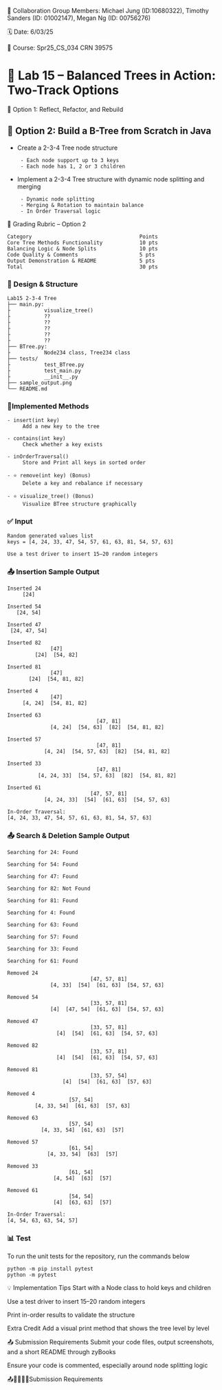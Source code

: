 💬 Collaboration Group Members: Michael Jung (ID:10680322), Timothy Sanders (ID: 01002147), Megan Ng (ID: 00756276)

🗓 Date: 6/03/25

📌 Course: Spr25_CS_034 CRN 39575

# 🌳 Lab 15 – Balanced Trees in Action: Two-Track Options

🔧 Option 1: Reflect, Refactor, and Rebuild

## 🧪 Option 2: Build a B-Tree from Scratch in Java

- Create a 2-3-4 Tree node structure
  
       - Each node support up to 3 keys
       - Each node has 1, 2 or 3 children
- Implement a 2-3-4 Tree structure with dynamic node splitting and merging
  
       - Dynamic node splitting
       - Merging & Rotation to maintain balance
       - In Order Traversal logic


🧾 Grading Rubric – Option 2
```
Category	                               Points
Core Tree Methods Functionality	           10 pts
Balancing Logic & Node Splits	           10 pts
Code Quality & Comments	                   5 pts
Output Demonstration & README	           5 pts
Total	                                   30 pts
```
### 🧠 Design & Structure
```
Lab15 2-3-4 Tree
├── main.py:
├           visualize_tree()
├           ??
├           ??
├           ??
├           ??
├           ??
├── BTree.py: 
├           Node234 class, Tree234 class
├── tests/
├           test_BTree.py
├           test_main.py
├           __init__.py  
├── sample_output.png
└── README.md
```
### 🔨Implemented Methods
```
- insert(int key)
     Add a new key to the tree

- contains(int key)
     Check whether a key exists

- inOrderTraversal()
     Store and Print all keys in sorted order

- ⭐ remove(int key) (Bonus)
     Delete a key and rebalance if necessary

- ⭐ visualize_tree() (Bonus)
     Visualize BTree structure graphically
```
### ✅ Input
```
Random generated values list
keys = [4, 24, 33, 47, 54, 57, 61, 63, 81, 54, 57, 63]
```
```
Use a test driver to insert 15–20 random integers
```

### 📤 Insertion Sample Output
```
Inserted 24
     [24]

Inserted 54
   [24, 54]

Inserted 47
 [24, 47, 54]

Inserted 82
              [47]
         [24]  [54, 82]

Inserted 81
              [47]
       [24]  [54, 81, 82]

Inserted 4
              [47]
     [4, 24]  [54, 81, 82]

Inserted 63
                             [47, 81]
              [4, 24]  [54, 63]  [82]  [54, 81, 82]

Inserted 57
                             [47, 81]
            [4, 24]  [54, 57, 63]  [82]  [54, 81, 82]

Inserted 33
                             [47, 81]
          [4, 24, 33]  [54, 57, 63]  [82]  [54, 81, 82]

Inserted 61
                           [47, 57, 81]
            [4, 24, 33]  [54]  [61, 63]  [54, 57, 63]

In-Order Traversal:
[4, 24, 33, 47, 54, 57, 61, 63, 81, 54, 57, 63]
```


### 📤 Search & Deletion Sample Output
```
Searching for 24: Found

Searching for 54: Found

Searching for 47: Found

Searching for 82: Not Found

Searching for 81: Found

Searching for 4: Found

Searching for 63: Found

Searching for 57: Found

Searching for 33: Found

Searching for 61: Found

Removed 24
                           [47, 57, 81]
              [4, 33]  [54]  [61, 63]  [54, 57, 63]

Removed 54
                           [33, 57, 81]
              [4]  [47, 54]  [61, 63]  [54, 57, 63]

Removed 47
                           [33, 57, 81]
                [4]  [54]  [61, 63]  [54, 57, 63]

Removed 82
                           [33, 57, 81]
                [4]  [54]  [61, 63]  [54, 57, 63]

Removed 81
                           [33, 57, 54]
                  [4]  [54]  [61, 63]  [57, 63]

Removed 4
                    [57, 54]
         [4, 33, 54]  [61, 63]  [57, 63]

Removed 63
                    [57, 54]
           [4, 33, 54]  [61, 63]  [57]

Removed 57
                    [61, 54]
             [4, 33, 54]  [63]  [57]

Removed 33
                    [61, 54]
               [4, 54]  [63]  [57]

Removed 61
                    [54, 54]
               [4]  [63, 63]  [57]

In-Order Traversal:
[4, 54, 63, 63, 54, 57]
```


### 📊 Test
To run the unit tests for the repository, run the commands below
```
python -m pip install pytest
python -m pytest
```

💡 Implementation Tips
Start with a Node class to hold keys and children

Use a test driver to insert 15–20 random integers

Print in-order results to validate the structure

 Extra Credit
Add a visual print method that shows the tree level by level

📤 Submission Requirements
Submit your code files, output screenshots, and a short README through zyBooks

Ensure your code is commented, especially around node splitting logic

📤🧾✅✅✅Submission Requirements


